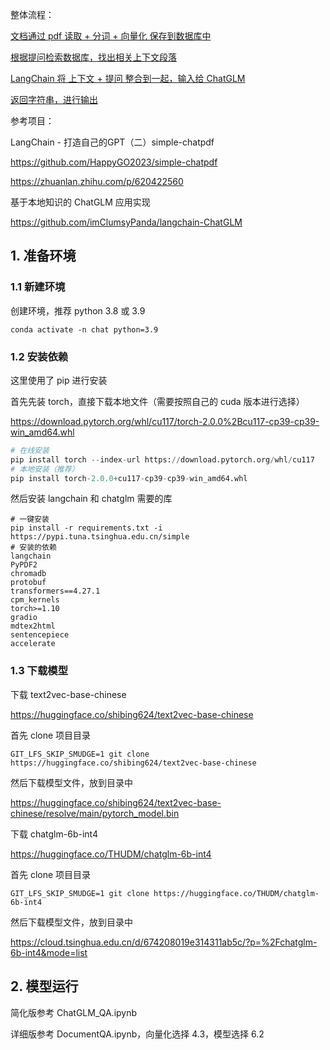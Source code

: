 整体流程：

<u>文档通过 pdf 读取 + 分词 + 向量化 保存到数据库中</u>

<u>根据提问检索数据库，找出相关上下文段落</u>

<u>LangChain 将 上下文 + 提问 整合到一起，输入给 ChatGLM</u>

<u>返回字符串，进行输出</u>

参考项目：

LangChain - 打造自己的GPT（二）simple-chatpdf

https://github.com/HappyGO2023/simple-chatpdf

https://zhuanlan.zhihu.com/p/620422560

基于本地知识的 ChatGLM 应用实现

https://github.com/imClumsyPanda/langchain-ChatGLM

## 1. 准备环境

### 1.1 新建环境

创建环境，推荐 python 3.8 或 3.9

```shell
conda activate -n chat python=3.9
```

### 1.2 安装依赖

这里使用了 pip 进行安装

首先先装 torch，直接下载本地文件（需要按照自己的 cuda 版本进行选择）

https://download.pytorch.org/whl/cu117/torch-2.0.0%2Bcu117-cp39-cp39-win_amd64.whl

```python
# 在线安装
pip install torch --index-url https://download.pytorch.org/whl/cu117
# 本地安装（推荐）
pip install torch-2.0.0+cu117-cp39-cp39-win_amd64.whl
```

然后安装 langchain 和 chatglm 需要的库

```shell
# 一键安装
pip install -r requirements.txt -i https://pypi.tuna.tsinghua.edu.cn/simple
# 安装的依赖
langchain
PyPDF2
chromadb
protobuf
transformers==4.27.1
cpm_kernels
torch>=1.10
gradio
mdtex2html
sentencepiece
accelerate
```

### 1.3 下载模型

下载 text2vec-base-chinese

https://huggingface.co/shibing624/text2vec-base-chinese

首先 clone 项目目录

```shell
GIT_LFS_SKIP_SMUDGE=1 git clone https://huggingface.co/shibing624/text2vec-base-chinese
```

然后下载模型文件，放到目录中

https://huggingface.co/shibing624/text2vec-base-chinese/resolve/main/pytorch_model.bin



下载 chatglm-6b-int4

https://huggingface.co/THUDM/chatglm-6b-int4

首先 clone 项目目录

```shell
GIT_LFS_SKIP_SMUDGE=1 git clone https://huggingface.co/THUDM/chatglm-6b-int4
```

然后下载模型文件，放到目录中

https://cloud.tsinghua.edu.cn/d/674208019e314311ab5c/?p=%2Fchatglm-6b-int4&mode=list

## 2. 模型运行

简化版参考 ChatGLM_QA.ipynb

详细版参考 DocumentQA.ipynb，向量化选择 4.3，模型选择 6.2